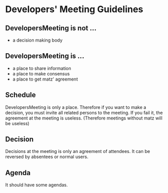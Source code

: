 # Developers' Meeting Guidelines

## DevelopersMeeting is not ...

* a decision making body

## DevelopersMeeting is ...

* a place to share information
* a place to make consensus
* a place to get matz' agreement

## Schedule

DevelopersMeeting is only a place.
Therefore if you want to make a decision, you must invite all related persons to the meeting.
If you fail it, the agreement at the meeting is useless.
(Therefore meetings without matz will be useless)

## Decision

Decisions at the meeting is only an agreement of attendees.
It can be reversed by absentees or normal users.

## Agenda

It should have some agendas.
